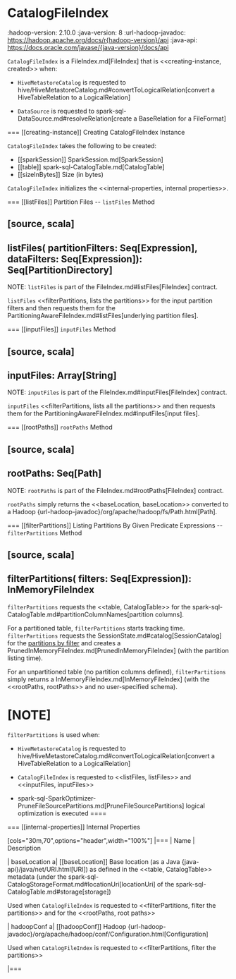 # CatalogFileIndex

:hadoop-version: 2.10.0
:java-version: 8
:url-hadoop-javadoc: https://hadoop.apache.org/docs/r{hadoop-version}/api
:java-api: https://docs.oracle.com/javase/{java-version}/docs/api

`CatalogFileIndex` is a FileIndex.md[FileIndex] that is <<creating-instance, created>> when:

* `HiveMetastoreCatalog` is requested to hive/HiveMetastoreCatalog.md#convertToLogicalRelation[convert a HiveTableRelation to a LogicalRelation]

* `DataSource` is requested to spark-sql-DataSource.md#resolveRelation[create a BaseRelation for a FileFormat]

=== [[creating-instance]] Creating CatalogFileIndex Instance

`CatalogFileIndex` takes the following to be created:

* [[sparkSession]] SparkSession.md[SparkSession]
* [[table]] spark-sql-CatalogTable.md[CatalogTable]
* [[sizeInBytes]] Size (in bytes)

`CatalogFileIndex` initializes the <<internal-properties, internal properties>>.

=== [[listFiles]] Partition Files -- `listFiles` Method

[source, scala]
----
listFiles(
  partitionFilters: Seq[Expression],
  dataFilters: Seq[Expression]): Seq[PartitionDirectory]
----

NOTE: `listFiles` is part of the FileIndex.md#listFiles[FileIndex] contract.

`listFiles` <<filterPartitions, lists the partitions>> for the input partition filters and then requests them for the PartitioningAwareFileIndex.md#listFiles[underlying partition files].

=== [[inputFiles]] `inputFiles` Method

[source, scala]
----
inputFiles: Array[String]
----

NOTE: `inputFiles` is part of the FileIndex.md#inputFiles[FileIndex] contract.

`inputFiles` <<filterPartitions, lists all the partitions>> and then requests them for the PartitioningAwareFileIndex.md#inputFiles[input files].

=== [[rootPaths]] `rootPaths` Method

[source, scala]
----
rootPaths: Seq[Path]
----

NOTE: `rootPaths` is part of the FileIndex.md#rootPaths[FileIndex] contract.

`rootPaths` simply returns the <<baseLocation, baseLocation>> converted to a Hadoop {url-hadoop-javadoc}/org/apache/hadoop/fs/Path.html[Path].

=== [[filterPartitions]] Listing Partitions By Given Predicate Expressions -- `filterPartitions` Method

[source, scala]
----
filterPartitions(
  filters: Seq[Expression]): InMemoryFileIndex
----

`filterPartitions` requests the <<table, CatalogTable>> for the spark-sql-CatalogTable.md#partitionColumnNames[partition columns].

For a partitioned table, `filterPartitions` starts tracking time. `filterPartitions` requests the SessionState.md#catalog[SessionCatalog] for the [partitions by filter](SessionCatalog.md#listPartitionsByFilter) and creates a PrunedInMemoryFileIndex.md[PrunedInMemoryFileIndex] (with the partition listing time).

For an unpartitioned table (no partition columns defined), `filterPartitions` simply returns a InMemoryFileIndex.md[InMemoryFileIndex] (with the <<rootPaths, rootPaths>> and no user-specified schema).

[NOTE]
====
`filterPartitions` is used when:

* `HiveMetastoreCatalog` is requested to hive/HiveMetastoreCatalog.md#convertToLogicalRelation[convert a HiveTableRelation to a LogicalRelation]

* `CatalogFileIndex` is requested to <<listFiles, listFiles>> and <<inputFiles, inputFiles>>

* spark-sql-SparkOptimizer-PruneFileSourcePartitions.md[PruneFileSourcePartitions] logical optimization is executed
====

=== [[internal-properties]] Internal Properties

[cols="30m,70",options="header",width="100%"]
|===
| Name
| Description

| baseLocation
a| [[baseLocation]] Base location (as a Java {java-api}/java/net/URI.html[URI]) as defined in the <<table, CatalogTable>> metadata (under the spark-sql-CatalogStorageFormat.md#locationUri[locationUri] of the spark-sql-CatalogTable.md#storage[storage])

Used when `CatalogFileIndex` is requested to <<filterPartitions, filter the partitions>> and for the <<rootPaths, root paths>>

| hadoopConf
a| [[hadoopConf]] Hadoop {url-hadoop-javadoc}/org/apache/hadoop/conf/Configuration.html[Configuration]

Used when `CatalogFileIndex` is requested to <<filterPartitions, filter the partitions>>

|===

